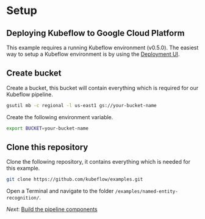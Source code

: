 # Setup

## Deploying Kubeflow to Google Cloud Platform
This example requires a running Kubeflow environment (v0.5.0). The easiest way to setup a Kubeflow environment is by using the [Deployment UI](https://www.kubeflow.org/docs/gke/deploy/deploy-ui/).

## Create bucket
Create a bucket, this bucket will contain everything which is required for our Kubeflow pipeline. 

```bash
gsutil mb -c regional -l us-east1 gs://your-bucket-name
```

Create the following environment variable.

```bash
export BUCKET=your-bucket-name
```

## Clone this repository
Clone the following repository, it contains everything which is needed for this example.

```bash
git clone https://github.com/kubeflow/examples.git
```

Open a Terminal and navigate to the folder `/examples/named-entity-recognition/`.

*Next*: [Build the pipeline components](step-2-build-components.md)